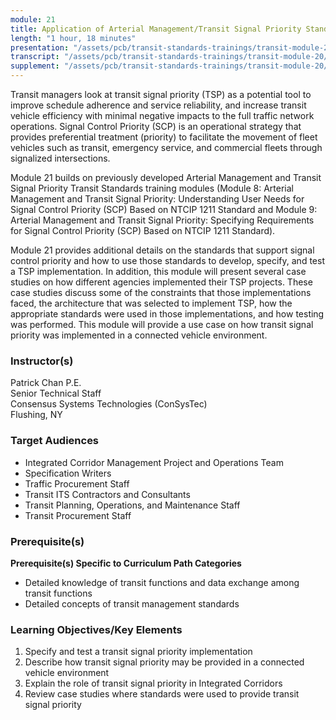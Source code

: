 ```yaml
---
module: 21
title: Application of Arterial Management/Transit Signal Priority Standards
length: "1 hour, 18 minutes"
presentation: "/assets/pcb/transit-standards-trainings/transit-module-20/mt20ppt.pdf"
transcript: "/assets/pcb/transit-standards-trainings/transit-module-20/mt20trans.pdf"
supplement: "/assets/pcb/transit-standards-trainings/transit-module-20/mt20sup.pdf"
---
```


Transit managers look at transit signal priority (TSP) as a potential tool to improve schedule adherence and service reliability, and increase transit vehicle efficiency with minimal negative impacts to the full traffic network operations. Signal Control Priority (SCP) is an operational strategy that provides preferential treatment (priority) to facilitate the movement of fleet vehicles such as transit, emergency service, and commercial fleets through signalized intersections.

Module 21 builds on previously developed Arterial Management and Transit Signal Priority Transit Standards training modules (Module 8: Arterial Management and Transit Signal Priority: Understanding User Needs for Signal Control Priority (SCP) Based on NTCIP 1211 Standard and Module 9: Arterial Management and Transit Signal Priority: Specifying Requirements for Signal Control Priority (SCP) Based on NTCIP 1211 Standard).

Module 21 provides additional details on the standards that support signal control priority and how to use those standards to develop, specify, and test a TSP implementation. In addition, this module will present several case studies on how different agencies implemented their TSP projects. These case studies discuss some of the constraints that those implementations faced, the architecture that was selected to implement TSP, how the appropriate standards were used in those implementations, and how testing was performed. This module will provide a use case on how transit signal priority was implemented in a connected vehicle environment.

### Instructor(s)

Patrick Chan P.E.  
Senior Technical Staff  
Consensus Systems Technologies (ConSysTec)  
Flushing, NY

### Target Audiences
* Integrated Corridor Management Project and Operations Team
* Specification Writers
* Traffic Procurement Staff
* Transit ITS Contractors and Consultants
* Transit Planning, Operations, and Maintenance Staff
* Transit Procurement Staff

### Prerequisite(s)
**Prerequisite(s) Specific to Curriculum Path Categories**
* Detailed knowledge of transit functions and data exchange among transit functions
* Detailed concepts of transit management standards

### Learning Objectives/Key Elements
1. Specify and test a transit signal priority implementation
2. Describe how transit signal priority may be provided in a connected vehicle environment
3. Explain the role of transit signal priority in Integrated Corridors
4. Review case studies where standards were used to provide transit signal priority
